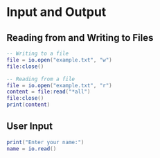 # Input and Output

## Reading from and Writing to Files

```lua
-- Writing to a file
file = io.open("example.txt", "w")
file:close()

-- Reading from a file
file = io.open("example.txt", "r")
content = file:read("*all")
file:close()
print(content)
```

## User Input

```lua
print("Enter your name:")
name = io.read()
```

